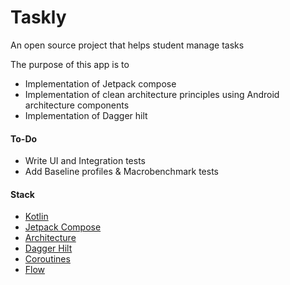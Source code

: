 # Taskly

An open source project that helps student manage tasks

The purpose of this app is to

- Implementation of Jetpack compose
- Implementation of clean architecture principles using Android architecture components
- Implementation of Dagger hilt

#### To-Do

- Write UI and Integration tests
- Add Baseline profiles & Macrobenchmark tests

#### Stack

- [Kotlin](https://kotlinlang.org/docs/getting-started.html)
- [Jetpack Compose](https://developer.android.com/jetpack/compose)
- [Architecture](https://developer.android.com/topic/architecture)
- [Dagger Hilt](https://developer.android.com/training/dependency-injection/hilt-android)
- [Coroutines](https://kotlinlang.org/docs/coroutines-overview.html)
- [Flow](https://kotlinlang.org/api/kotlinx.coroutines/kotlinx-coroutines-core/kotlinx.coroutines.flow/-flow/)